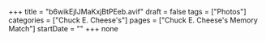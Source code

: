 +++
title = "b6wikEjIJMaKxjBtPEeb.avif"
draft = false
tags = ["Photos"]
categories = ["Chuck E. Cheese's"]
pages = ["Chuck E. Cheese's Memory Match"]
startDate = ""
+++
none
